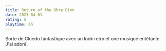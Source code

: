 ```yaml
---
title: Return of the Obra Dinn
date: 2023-04-01
rating: 5
playtime: 6h
---
```


Sorte de Cluedo fantastique avec un look retro et une musique entêtante. J'ai adoré.

